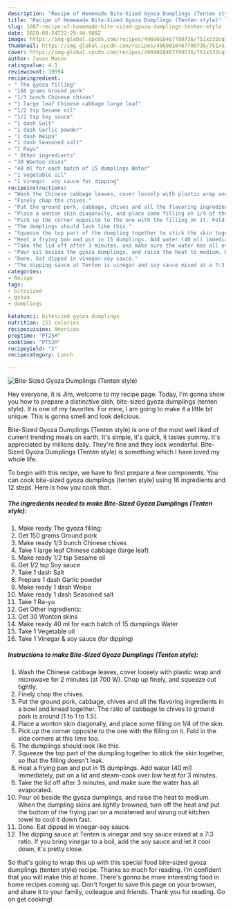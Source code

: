 ```yaml
---
description: "Recipe of Homemade Bite-Sized Gyoza Dumplings (Tenten style)"
title: "Recipe of Homemade Bite-Sized Gyoza Dumplings (Tenten style)"
slug: 1007-recipe-of-homemade-bite-sized-gyoza-dumplings-tenten-style
date: 2020-08-24T22:29:44.989Z
image: https://img-global.cpcdn.com/recipes/4969010467700736/751x532cq70/bite-sized-gyoza-dumplings-tenten-style-recipe-main-photo.jpg
thumbnail: https://img-global.cpcdn.com/recipes/4969010467700736/751x532cq70/bite-sized-gyoza-dumplings-tenten-style-recipe-main-photo.jpg
cover: https://img-global.cpcdn.com/recipes/4969010467700736/751x532cq70/bite-sized-gyoza-dumplings-tenten-style-recipe-main-photo.jpg
author: Jason Mason
ratingvalue: 4.1
reviewcount: 39994
recipeingredient:
- " The gyoza filling"
- "150 grams Ground pork"
- "1/3 bunch Chinese chives"
- "1 large leaf Chinese cabbage large leaf"
- "1/2 tsp Sesame oil"
- "1/2 tsp Soy sauce"
- "1 dash Salt"
- "1 dash Garlic powder"
- "1 dash Weipa"
- "1 dash Seasoned salt"
- "1 Rayu"
- " Other ingredients"
- "30 Wonton skins"
- "40 ml for each batch of 15 dumplings Water"
- "1 Vegetable oil"
- "1 Vinegar  soy sauce for dipping"
recipeinstructions:
- "Wash the Chinese cabbage leaves, cover loosely with plastic wrap and microwave for 2 minutes (at 700 W). Chop up finely, and squeeze out tightly."
- "Finely chop the chives."
- "Put the ground pork, cabbage, chives and all the flavoring ingredients in a bowl and knead together. The ratio of cabbage to chives to ground pork is around [1 to 1 to 1.5]."
- "Place a wonton skin diagonally, and place some filling on 1/4 of the skin."
- "Pick up the corner opposite to the one with the filling on it. Fold in the side corners at this time too."
- "The dumplings should look like this."
- "Squeeze the top part of the dumpling together to stick the skin together, so that the filling doesn&#39;t leak."
- "Heat a frying pan and put in 15 dumplings. Add water (40 ml) immediately, put on a lid and steam-cook over low heat for 3 minutes."
- "Take the lid off after 3 minutes, and make sure the water has all evaporated."
- "Pour oil beside the gyoza dumplings, and raise the heat to medium. When the dumpling skins are lightly browned, turn off the heat and put the bottom of the frying pan on a moistened and wrung out kitchen towel to cool it down fast."
- "Done. Eat dipped in vinegar-soy sauce."
- "The dipping sauce at Tenten is vinegar and soy sauce mixed at a 7:3 ratio. If you bring vinegar to a boil, add the soy sauce and let it cool down, it&#39;s pretty close."
categories:
- Recipe
tags:
- bitesized
- gyoza
- dumplings

katakunci: bitesized gyoza dumplings 
nutrition: 151 calories
recipecuisine: American
preptime: "PT25M"
cooktime: "PT52M"
recipeyield: "2"
recipecategory: Lunch

---
```



![Bite-Sized Gyoza Dumplings (Tenten style)](https://img-global.cpcdn.com/recipes/4969010467700736/751x532cq70/bite-sized-gyoza-dumplings-tenten-style-recipe-main-photo.jpg)

Hey everyone, it is Jim, welcome to my recipe page. Today, I'm gonna show you how to prepare a distinctive dish, bite-sized gyoza dumplings (tenten style). It is one of my favorites. For mine, I am going to make it a little bit unique. This is gonna smell and look delicious.

Bite-Sized Gyoza Dumplings (Tenten style) is one of the most well liked of current trending meals on earth. It's simple, it's quick, it tastes yummy. It's appreciated by millions daily. They're fine and they look wonderful. Bite-Sized Gyoza Dumplings (Tenten style) is something which I have loved my whole life.




To begin with this recipe, we have to first prepare a few components. You can cook bite-sized gyoza dumplings (tenten style) using 16 ingredients and 12 steps. Here is how you cook that.

<!--inarticleads1-->

##### The ingredients needed to make Bite-Sized Gyoza Dumplings (Tenten style):

1. Make ready  The gyoza filling:
1. Get 150 grams Ground pork
1. Make ready 1/3 bunch Chinese chives
1. Take 1 large leaf Chinese cabbage (large leaf)
1. Make ready 1/2 tsp Sesame oil
1. Get 1/2 tsp Soy sauce
1. Take 1 dash Salt
1. Prepare 1 dash Garlic powder
1. Make ready 1 dash Weipa
1. Make ready 1 dash Seasoned salt
1. Take 1 Ra-yu
1. Get  Other ingredients:
1. Get 30 Wonton skins
1. Make ready 40 ml for each batch of 15 dumplings Water
1. Take 1 Vegetable oil
1. Take 1 Vinegar &amp; soy sauce (for dipping)




<!--inarticleads2-->

##### Instructions to make Bite-Sized Gyoza Dumplings (Tenten style):

1. Wash the Chinese cabbage leaves, cover loosely with plastic wrap and microwave for 2 minutes (at 700 W). Chop up finely, and squeeze out tightly.
1. Finely chop the chives.
1. Put the ground pork, cabbage, chives and all the flavoring ingredients in a bowl and knead together. The ratio of cabbage to chives to ground pork is around [1 to 1 to 1.5].
1. Place a wonton skin diagonally, and place some filling on 1/4 of the skin.
1. Pick up the corner opposite to the one with the filling on it. Fold in the side corners at this time too.
1. The dumplings should look like this.
1. Squeeze the top part of the dumpling together to stick the skin together, so that the filling doesn&#39;t leak.
1. Heat a frying pan and put in 15 dumplings. Add water (40 ml) immediately, put on a lid and steam-cook over low heat for 3 minutes.
1. Take the lid off after 3 minutes, and make sure the water has all evaporated.
1. Pour oil beside the gyoza dumplings, and raise the heat to medium. When the dumpling skins are lightly browned, turn off the heat and put the bottom of the frying pan on a moistened and wrung out kitchen towel to cool it down fast.
1. Done. Eat dipped in vinegar-soy sauce.
1. The dipping sauce at Tenten is vinegar and soy sauce mixed at a 7:3 ratio. If you bring vinegar to a boil, add the soy sauce and let it cool down, it&#39;s pretty close.




So that's going to wrap this up with this special food bite-sized gyoza dumplings (tenten style) recipe. Thanks so much for reading. I'm confident that you will make this at home. There's gonna be more interesting food in home recipes coming up. Don't forget to save this page on your browser, and share it to your family, colleague and friends. Thank you for reading. Go on get cooking!
